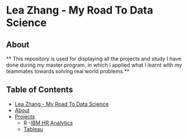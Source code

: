 # Lea Zhang - My Road To Data Science
## About
**  This repository is used for displaying all the projects and study I have done during my master program, in which I applied what I learnt with my teammates towards solving real world problems.**
## Table of Contents
- [Lea Zhang - My Road To Data Science](#lea-zhang---my-road-to-data-science)
- [About](#about)
- [Projects](#projects)
  - R
    -[IBM HR Analytics](https://github.com/lea1206zhang/Lea-Zhang_MyRoadToDataScience/blob/master/IBM%20HR%20Analytics.md) 
  - [Tableau](https://public.tableau.com/profile/lea.zhang#!/)
  


